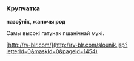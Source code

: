 ### Крупчатка
**назоўнік, жаночы род**

Самы высокі гатунак пшанічнай мукі.

<a rel="author">[http://rv-blr.com/](http://rv-blr.com/slounik.jsp?letterId=0&maskId=0&pageId=1454)</a>
